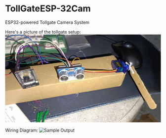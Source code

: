 # TollGateESP-32Cam
ESP32-powered Tollgate Camera System

Here's a picture of the tollgate setup:
![Sample Output](images/sample.jpg)  

Wiring Diagram:
![Sample Output](images/esp32-wiring-diagram-svg.svg)  



